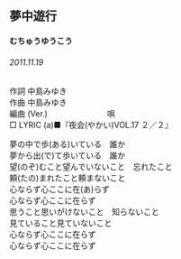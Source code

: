 ## 夢中遊行
#### むちゅうゆうこう
###### 2011.11.19


作詞     中島みゆき　　　　　   
作曲      中島みゆき  　　　   
編曲 (Ver.) 　　　　　　　
唄          
□ LYRIC (a)■『夜会(やかい)VOL.17 ２／２』  
   
   
夢の中で歩(ある)いている　誰か   
夢から出(で)て歩いている　誰か   
望(のぞ)むこと望んでいないこと　忘れたこと   
頼(たの)まれたこと頼まないこと   
心ならず心ここに在(あ)らず   
心ならず心ここに在らず   
思うこと思いがけないこと　知らないこと   
見ていること見ていないこと   
心ならず心ここに在らず   
心ならず心ここに在らず   